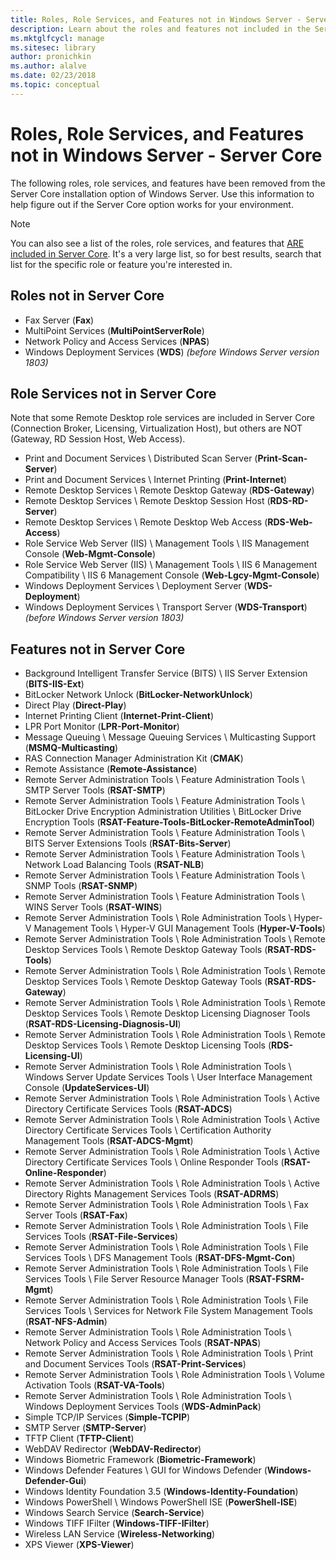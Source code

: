 ```yaml
---
title: Roles, Role Services, and Features not in Windows Server - Server Core
description: Learn about the roles and features not included in the Server Core installation option for Windows Server.
ms.mktglfcycl: manage
ms.sitesec: library
author: pronichkin
ms.author: alalve
ms.date: 02/23/2018
ms.topic: conceptual
---
```

# Roles, Role Services, and Features not in Windows Server - Server Core



The following roles, role services, and features have been removed from the Server Core installation option of Windows Server. Use this information to help figure out if the Server Core option works for your environment.

> [!NOTE]
> You can also see a list of the roles, role services, and features that [ARE included in Server Core](server-core-roles-and-services.md). It's a very large list, so for best results, search that list for the specific role or feature you're interested in.

## Roles not in Server Core

- Fax Server (**Fax**)
- MultiPoint Services (**MultiPointServerRole**)
- Network Policy and Access Services (**NPAS**)
- Windows Deployment Services (**WDS**) *(before Windows Server version 1803)*

## Role Services not in Server Core
Note that some Remote Desktop role services are included in Server Core (Connection Broker, Licensing, Virtualization Host), but others are NOT (Gateway, RD Session Host, Web Access).

- Print and Document Services \ Distributed Scan Server (**Print-Scan-Server**)
- Print and Document Services \ Internet Printing (**Print-Internet**)
- Remote Desktop Services \ Remote Desktop Gateway (**RDS-Gateway**)
- Remote Desktop Services \ Remote Desktop Session Host (**RDS-RD-Server**)
- Remote Desktop Services \ Remote Desktop Web Access (**RDS-Web-Access**)
- Role Service Web Server (IIS) \ Management Tools \ IIS Management Console (**Web-Mgmt-Console**)
- Role Service Web Server (IIS) \ Management Tools \ IIS 6 Management Compatibility \ IIS 6 Management Console (**Web-Lgcy-Mgmt-Console**)
- Windows Deployment Services \ Deployment Server (**WDS-Deployment**)
- Windows Deployment Services \ Transport Server (**WDS-Transport**) *(before Windows Server version 1803)*

## Features not in Server Core
- Background Intelligent Transfer Service (BITS) \ IIS Server Extension (**BITS-IIS-Ext**)
- BitLocker Network Unlock (**BitLocker-NetworkUnlock**)
- Direct Play (**Direct-Play**)
- Internet Printing Client (**Internet-Print-Client**)
- LPR Port Monitor (**LPR-Port-Monitor**)
- Message Queuing \ Message Queuing Services \ Multicasting Support (**MSMQ-Multicasting**)
- RAS Connection Manager Administration Kit (**CMAK**)
- Remote Assistance (**Remote-Assistance**)
- Remote Server Administration Tools \ Feature Administration Tools \ SMTP Server Tools (**RSAT-SMTP**)
- Remote Server Administration Tools \ Feature Administration Tools \ BitLocker Drive Encryption Administration Utilities \ BitLocker Drive Encryption Tools (**RSAT-Feature-Tools-BitLocker-RemoteAdminTool**)
- Remote Server Administration Tools \ Feature Administration Tools \ BITS Server Extensions Tools (**RSAT-Bits-Server**)
- Remote Server Administration Tools \ Feature Administration Tools \ Network Load Balancing Tools (**RSAT-NLB**)
- Remote Server Administration Tools \ Feature Administration Tools \ SNMP Tools (**RSAT-SNMP**)
- Remote Server Administration Tools \ Feature Administration Tools \ WINS Server Tools (**RSAT-WINS**)
- Remote Server Administration Tools \ Role Administration Tools \ Hyper-V Management Tools \ Hyper-V GUI Management Tools (**Hyper-V-Tools**)
- Remote Server Administration Tools \ Role Administration Tools \ Remote Desktop Services Tools \ Remote Desktop Gateway Tools (**RSAT-RDS-Tools**)
- Remote Server Administration Tools \ Role Administration Tools \ Remote Desktop Services Tools \ Remote Desktop Gateway Tools (**RSAT-RDS-Gateway**)
- Remote Server Administration Tools \ Role Administration Tools \ Remote Desktop Services Tools \ Remote Desktop Licensing Diagnoser Tools (**RSAT-RDS-Licensing-Diagnosis-UI**)
- Remote Server Administration Tools \ Role Administration Tools \ Remote Desktop Services Tools \ Remote Desktop Licensing Tools (**RDS-Licensing-UI**)
- Remote Server Administration Tools \ Role Administration Tools \ Windows Server Update Services Tools \ User Interface Management Console (**UpdateServices-UI**)
- Remote Server Administration Tools \ Role Administration Tools \ Active Directory Certificate Services Tools (**RSAT-ADCS**)
- Remote Server Administration Tools \ Role Administration Tools \ Active Directory Certificate Services Tools \ Certification Authority Management Tools (**RSAT-ADCS-Mgmt**)
- Remote Server Administration Tools \ Role Administration Tools \ Active Directory Certificate Services Tools \ Online Responder Tools (**RSAT-Online-Responder**)
- Remote Server Administration Tools \ Role Administration Tools \ Active Directory Rights Management Services Tools (**RSAT-ADRMS**)
- Remote Server Administration Tools \ Role Administration Tools \ Fax Server Tools (**RSAT-Fax**)
- Remote Server Administration Tools \ Role Administration Tools \ File Services Tools (**RSAT-File-Services**)
- Remote Server Administration Tools \ Role Administration Tools \ File Services Tools \ DFS Management Tools (**RSAT-DFS-Mgmt-Con**)
- Remote Server Administration Tools \ Role Administration Tools \ File Services Tools \ File Server Resource Manager Tools (**RSAT-FSRM-Mgmt**)
- Remote Server Administration Tools \ Role Administration Tools \ File Services Tools \ Services for Network File System Management Tools (**RSAT-NFS-Admin**)
- Remote Server Administration Tools \ Role Administration Tools \ Network Policy and Access Services Tools (**RSAT-NPAS**)
- Remote Server Administration Tools \ Role Administration Tools \ Print and Document Services Tools (**RSAT-Print-Services**)
- Remote Server Administration Tools \ Role Administration Tools \ Volume Activation Tools (**RSAT-VA-Tools**)
- Remote Server Administration Tools \ Role Administration Tools \ Windows Deployment Services Tools (**WDS-AdminPack**)
- Simple TCP/IP Services (**Simple-TCPIP**)
- SMTP Server (**SMTP-Server**)
- TFTP Client (**TFTP-Client**)
- WebDAV Redirector (**WebDAV-Redirector**)
- Windows Biometric Framework (**Biometric-Framework**)
- Windows Defender Features \ GUI for Windows Defender (**Windows-Defender-Gui**)
- Windows Identity Foundation 3.5 (**Windows-Identity-Foundation**)
- Windows PowerShell \ Windows PowerShell ISE (**PowerShell-ISE**)
- Windows Search Service (**Search-Service**)
- Windows TIFF IFilter (**Windows-TIFF-IFilter**)
- Wireless LAN Service (**Wireless-Networking**)
- XPS Viewer (**XPS-Viewer**)

